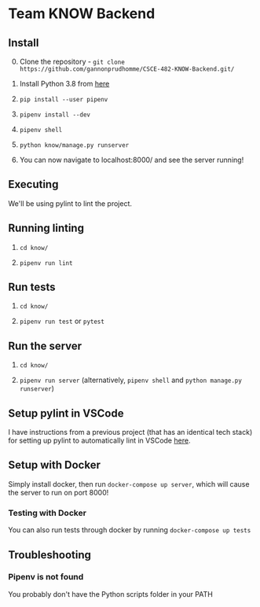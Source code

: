 # Team KNOW Backend

## Install

0. Clone the repository - `git clone https://github.com/gannonprudhomme/CSCE-482-KNOW-Backend.git/`

1. Install Python 3.8 from [here](https://www.python.org/downloads/)

2. `pip install --user pipenv`

3. `pipenv install --dev`

4. `pipenv shell`

5. `python know/manage.py runserver`

6. You can now navigate to localhost:8000/ and see the server running!

## Executing

We'll be using pylint to lint the project.

## Running linting

1. `cd know/`

2. `pipenv run lint`

## Run tests

1. `cd know/`

2. `pipenv run test` or `pytest`

## Run the server

1. `cd know/`

2. `pipenv run server` (alternatively, `pipenv shell` and `python manage.py runserver`)

## Setup pylint in VSCode

I have instructions from a previous project (that has an identical tech stack) for setting up pylint to automatically lint in VSCode [here](https://github.com/aggie-coding-club/Rev-Registration/wiki/Setup-Pylint).

## Setup with Docker

Simply install docker, then run `docker-compose up server`, which will cause the server
to run on port 8000!

### Testing with Docker

You can also run tests through docker by running `docker-compose up tests`

## Troubleshooting

### Pipenv is not found

You probably don't have the Python scripts folder in your PATH
